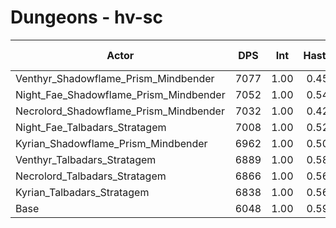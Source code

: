 # Dungeons - hv-sc
| Actor | DPS | Int | Haste | Crit | Mastery | Vers | DPS Weight |
|---|:---:|:---:|:---:|:---:|:---:|:---:|:---:|
|Venthyr_Shadowflame_Prism_Mindbender|7077|1.00|0.45|0.50|0.45|0.45|0.26|
|Night_Fae_Shadowflame_Prism_Mindbender|7052|1.00|0.54|0.49|0.46|0.44|0.26|
|Necrolord_Shadowflame_Prism_Mindbender|7032|1.00|0.42|0.48|0.45|0.46|0.26|
|Night_Fae_Talbadars_Stratagem|7008|1.00|0.52|0.49|0.45|0.45|0.26|
|Kyrian_Shadowflame_Prism_Mindbender|6962|1.00|0.50|0.49|0.40|0.45|0.27|
|Venthyr_Talbadars_Stratagem|6889|1.00|0.58|0.48|0.45|0.45|0.27|
|Necrolord_Talbadars_Stratagem|6866|1.00|0.56|0.48|0.46|0.45|0.27|
|Kyrian_Talbadars_Stratagem|6838|1.00|0.56|0.52|0.43|0.46|0.27|
|Base|6048|1.00|0.59|0.50|0.46|0.46|0.30|
